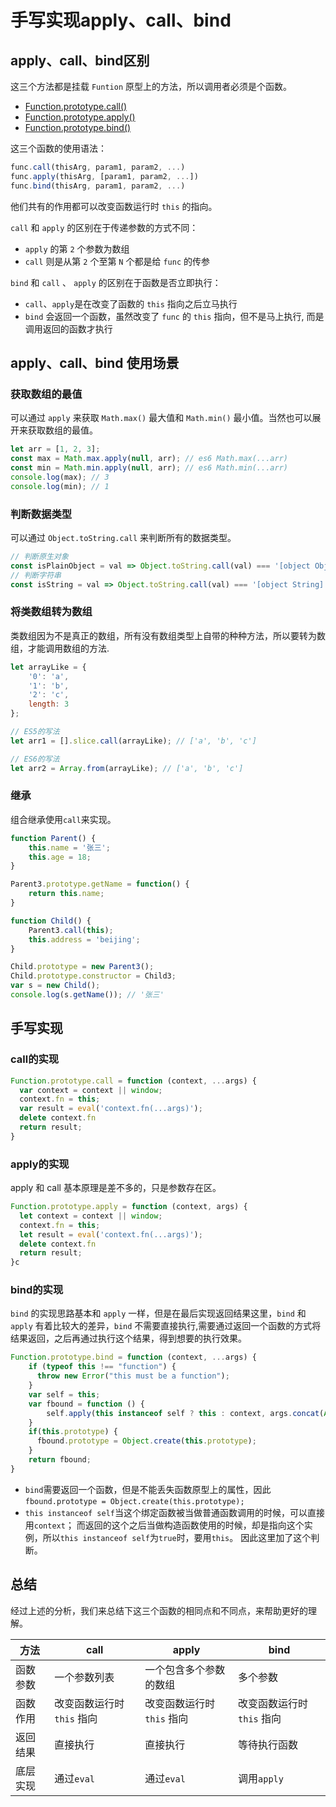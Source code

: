 # 手写实现apply、call、bind

## apply、call、bind区别

这三个方法都是挂载 `Funtion` 原型上的方法，所以调用者必须是个函数。

* [Function.prototype.call()](https://developer.mozilla.org/zh-CN/docs/Web/JavaScript/Reference/Global_Objects/Function/call)
* [Function.prototype.apply()](https://developer.mozilla.org/zh-CN/docs/Web/JavaScript/Reference/Global_Objects/Function/bind)
* [Function.prototype.bind()](https://developer.mozilla.org/zh-CN/docs/Web/JavaScript/Reference/Global_Objects/Function/bind)

这三个函数的使用语法：

``` js
func.call(thisArg, param1, param2, ...)
func.apply(thisArg, [param1, param2, ...])
func.bind(thisArg, param1, param2, ...)
```

他们共有的作用都可以改变函数运行时 `this` 的指向。

`call` 和 `apply` 的区别在于传递参数的方式不同：

* `apply` 的第 `2` 个参数为数组
* `call` 则是从第 `2` 个至第 `N` 个都是给 `func` 的传参

`bind` 和 `call` 、 `apply` 的区别在于函数是否立即执行：

* `call`、`apply`是在改变了函数的 `this` 指向之后立马执行
* `bind` 会返回一个函数，虽然改变了 `func` 的 `this` 指向，但不是马上执行, 而是调用返回的函数才执行

## apply、call、bind 使用场景

### 获取数组的最值

可以通过 `apply` 来获取 `Math.max()` 最大值和 `Math.min()` 最小值。当然也可以展开来获取数组的最值。

``` js
let arr = [1, 2, 3];
const max = Math.max.apply(null, arr); // es6 Math.max(...arr)
const min = Math.min.apply(null, arr); // es6 Math.min(...arr)
console.log(max); // 3
console.log(min); // 1
```

### 判断数据类型

可以通过 `Object.toString.call` 来判断所有的数据类型。

``` js
// 判断原生对象
const isPlainObject = val => Object.toString.call(val) === '[object Object]'
// 判断字符串
const isString = val => Object.toString.call(val) === '[object String]'
```

### 将类数组转为数组

类数组因为不是真正的数组，所有没有数组类型上自带的种种方法，所以要转为数组，才能调用数组的方法.

``` js
let arrayLike = {
    '0': 'a',
    '1': 'b',
    '2': 'c',
    length: 3
};

// ES5的写法
let arr1 = [].slice.call(arrayLike); // ['a', 'b', 'c']

// ES6的写法
let arr2 = Array.from(arrayLike); // ['a', 'b', 'c']
```

### 继承

组合继承使用`call`来实现。

```js
function Parent() {
    this.name = '张三';
    this.age = 18;
}

Parent3.prototype.getName = function() {
    return this.name;
}

function Child() {
    Parent3.call(this);
    this.address = 'beijing';
}

Child.prototype = new Parent3();
Child.prototype.constructor = Child3;
var s = new Child();
console.log(s.getName()); // '张三'
```

## 手写实现

### call的实现

```js
Function.prototype.call = function (context, ...args) {
  var context = context || window;
  context.fn = this;
  var result = eval('context.fn(...args)');
  delete context.fn
  return result;
}
```

### apply的实现

apply 和 call 基本原理是差不多的，只是参数存在区。

```js
Function.prototype.apply = function (context, args) {
  let context = context || window;
  context.fn = this;
  let result = eval('context.fn(...args)');
  delete context.fn
  return result;
}c
```

### bind的实现

`bind` 的实现思路基本和 `apply` 一样，但是在最后实现返回结果这里，`bind` 和 `apply` 有着比较大的差异，`bind` 不需要直接执行,需要通过返回一个函数的方式将结果返回，之后再通过执行这个结果，得到想要的执行效果。

```js
Function.prototype.bind = function (context, ...args) {
    if (typeof this !== "function") {
      throw new Error("this must be a function");
    }
    var self = this;
    var fbound = function () {
        self.apply(this instanceof self ? this : context, args.concat(Array.prototype.slice.call(arguments)));
    }
    if(this.prototype) {
      fbound.prototype = Object.create(this.prototype);
    }
    return fbound;
}
```

* `bind`需要返回一个函数，但是不能丢失函数原型上的属性，因此`fbound.prototype = Object.create(this.prototype);`
* `this instanceof self`当这个绑定函数被当做普通函数调用的时候，可以直接用`context`； 而返回的这个之后当做构造函数使用的时候，却是指向这个实例，所以`this instanceof self`为`true`时，要用`this`。 因此这里加了这个判断。

## 总结

经过上述的分析，我们来总结下这三个函数的相同点和不同点，来帮助更好的理解。

|方法|call|apply| bind |
|-|-|-|-|
|函数参数|一个参数列表|一个包含多个参数的数组| 多个参数|
|函数作用|改变函数运行时 `this` 指向|改变函数运行时 `this` 指向| 改变函数运行时 `this` 指向|
|返回结果|直接执行|直接执行| 等待执行函数|
|底层实现|通过`eval`|通过`eval`| 调用`apply`|
